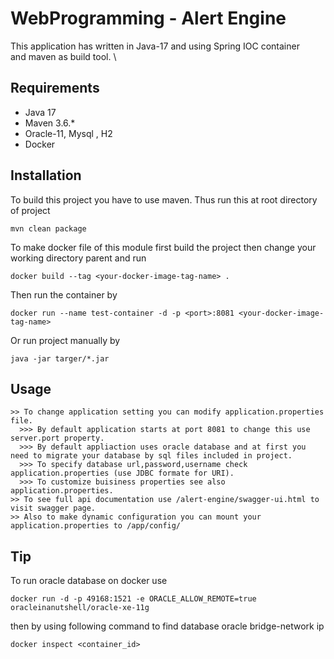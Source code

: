 # WebProgramming - Alert Engine

This application has written in Java-17 and using Spring IOC container \
and maven as build tool. \

## Requirements

- Java 17
- Maven 3.6.*
- Oracle-11, Mysql , H2
- Docker

## Installation

To build this project you have to use maven. Thus run this at root directory of project

```
mvn clean package 
```

To make docker file of this module first build the project then change your working directory parent and run

```
docker build --tag <your-docker-image-tag-name> .
```

Then run the container by

```
docker run --name test-container -d -p <port>:8081 <your-docker-image-tag-name>
```

Or run project manually by

```
java -jar targer/*.jar
```

## Usage

```
>> To change application setting you can modify application.properties file.
  >>> By default application starts at port 8081 to change this use server.port property.
  >>> By default appliaction uses oracle database and at first you need to migrate your database by sql files included in project.
  >>> To specify database url,password,username check application.properties (use JDBC formate for URI).
  >>> To customize buisiness properties see also application.properties.  
>> To see full api documentation use /alert-engine/swagger-ui.html to visit swagger page.
>> Also to make dynamic configuration you can mount your application.properties to /app/config/
```

## Tip

To run oracle database on docker use

```
docker run -d -p 49168:1521 -e ORACLE_ALLOW_REMOTE=true oracleinanutshell/oracle-xe-11g
```

then by using following command to find database oracle bridge-network ip

```
docker inspect <container_id>
```


